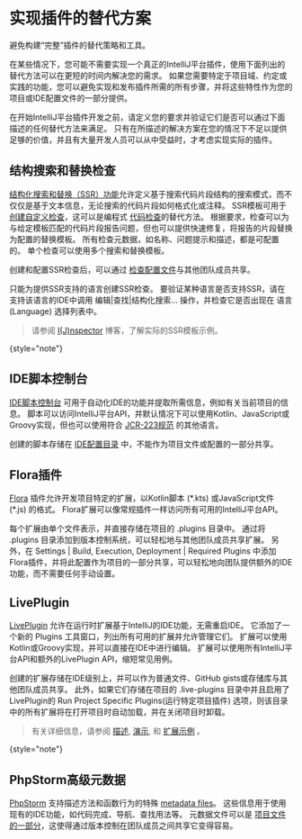 # 实现插件的替代方案

<!-- Copyright 2000-2023 JetBrains s.r.o. and other contributors. Use of this source code is governed by the Apache 2.0 license that can be found in the LICENSE file. -->

<link-summary>避免构建“完整”插件的替代策略和工具。</link-summary>

在某些情况下，您可能不需要实现一个真正的IntelliJ平台插件，使用下面列出的替代方法可以在更短的时间内解决您的需求。
如果您需要特定于项目域、约定或实践的功能，您可以避免实现和发布插件所需的所有步骤，并将这些特性作为您的项目或IDE配置文件的一部分提供。

在开始IntelliJ平台插件开发之前，请定义您的要求并验证它们是否可以通过下面描述的任何替代方法来满足。
只有在所描述的解决方案在您的情况下不足以提供足够的价值，并且有大量开发人员可以从中受益时，才考虑实现实际的插件。

## 结构搜索和替换检查

[结构化搜索和替换（SSR）功能](https://www.jetbrains.com/help/idea/structural-search-and-replace.html)允许定义基于搜索代码片段结构的搜索模式，而不仅仅是基于文本信息，无论搜索的代码片段如何格式化或注释。
SSR模板可用于 [创建自定义检查](https://www.jetbrains.com/help/idea/creating-custom-inspections.html)，这可以是编程式 [代码检查](code_inspections.md)的替代方法。
根据要求，检查可以为与给定模板匹配的代码片段报告问题，但也可以提供快速修复，将报告的片段替换为配置的替换模板。
所有检查元数据，如名称、问题提示和描述，都是可配置的。
单个检查可以使用多个搜索和替换模板。

创建和配置SSR检查后，可以通过 [检查配置文件](https://www.jetbrains.com/help/idea/customizing-profiles.html)与其他团队成员共享。

只能为提供SSR支持的语言创建SSR检查。
要验证某种语言是否支持SSR，请在支持该语言的IDE中调用 <ui-path>编辑|查找|结构化搜索...</ui-path> 操作，并检查它是否出现在 <control>语言(Language)</control> 选择列表中。

> 请参阅 [I(J)nspector](https://ijnspector.wordpress.com/) 博客，了解实际的SSR模板示例。
>
{style="note"}

##  IDE脚本控制台

[IDE脚本控制台](https://www.jetbrains.com/help/idea/ide-scripting-console.html) 可用于自动化IDE的功能并提取所需信息，例如有关当前项目的信息。
脚本可以访问IntelliJ平台API，并默认情况下可以使用Kotlin、JavaScript或Groovy实现，但也可以使用符合 [JCR-223规范](https://www.jcp.org/en/jsr/detail?id=223) 的其他语言。

创建的脚本存储在 [IDE配置目录](https://www.jetbrains.com/help/idea/directories-used-by-the-ide-to-store-settings-caches-plugins-and-logs.html#config-directory) 中，不能作为项目文件或配置的一部分共享。

## Flora插件

[Flora](https://plugins.jetbrains.com/plugin/17669-flora-beta-) 插件允许开发项目特定的扩展，以Kotlin脚本 (<path>\*.kts</path>) 或JavaScript文件 (<path>\*.js</path>) 的格式。
Flora扩展可以像常规插件一样访问所有可用的IntelliJ平台API。

每个扩展由单个文件表示，并直接存储在项目的 <path>.plugins</path> 目录中。
通过将 <path>.plugins</path> 目录添加到版本控制系统，可以轻松地与其他团队成员共享扩展。
另外，在 <ui-path>Settings | Build, Execution, Deployment | Required Plugins</ui-path> 中添加Flora插件，并将此配置作为项目的一部分共享，可以轻松地向团队提供额外的IDE功能，而不需要任何手动设置。

## LivePlugin

[LivePlugin](https://plugins.jetbrains.com/plugin/7282-liveplugin) 允许在运行时扩展基于IntelliJ的IDE功能，无需重启IDE。
它添加了一个新的 <control>Plugins</control> 工具窗口，列出所有可用的扩展并允许管理它们。
扩展可以使用Kotlin或Groovy实现，并可以直接在IDE中进行编辑。
扩展可以使用所有IntelliJ平台API和额外的LivePlugin API，缩短常见用例。

创建的扩展存储在IDE级别上，并可以作为普通文件、GitHub gists或存储库与其他团队成员共享。
此外，如果它们存储在项目的 <path>.live-plugins</path> 目录中并且启用了LivePlugin的 <control>Run Project Specific Plugins(运行特定项目插件)</control> 选项，则该目录中的所有扩展将在打开项目时自动加载，并在关闭项目时卸载。

> 有关详细信息，请参阅 [描述](https://dmitrykandalov.com/liveplugin), [演示](https://www.youtube.com/watch?v=GcYa4lMRta0), 和 [扩展示例](https://github.com/dkandalov/live-plugin#more-examples) 。
>
{style="note"}

## PhpStorm高级元数据

[PhpStorm](https://www.jetbrains.com/phpstorm/) 支持描述方法和函数行为的特殊 [metadata files](https://www.jetbrains.com/help/phpstorm/ide-advanced-metadata.html)。
这些信息用于使用现有的IDE功能，如代码完成、导航、查找用法等。
元数据文件可以是 [项目文件的一部分](https://www.jetbrains.com/help/phpstorm/ide-advanced-metadata.html#create-metadata-files-inside-your-project)，这使得通过版本控制在团队成员之间共享它变得容易。
